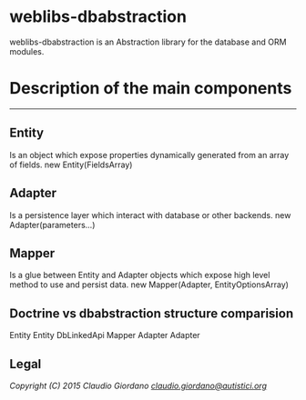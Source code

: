 # weblibs-dbabstraction
weblibs-dbabstraction is an Abstraction library for the database and ORM modules.

# Description of the main components
---------

Entity
---------
Is an object which expose properties dynamically generated from an array of fields.
new Entity(FieldsArray)

Adapter
---------
Is a persistence layer which interact with database or other backends.
new Adapter(parameters...)

Mapper
---------
Is a glue between Entity and Adapter objects which expose high level method to use and persist data.
new Mapper(Adapter, EntityOptionsArray)

Doctrine vs dbabstraction structure comparision
---------
Entity          Entity
DbLinkedApi     Mapper
Adapter         Adapter

Legal
---------
*Copyright (C) 2015 Claudio Giordano <claudio.giordano@autistici.org>*
